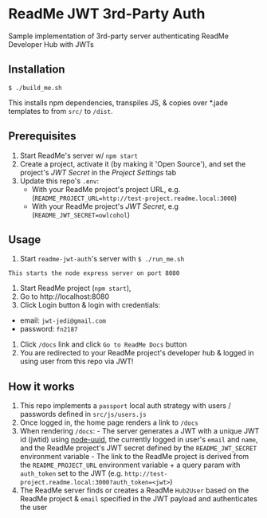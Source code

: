 # ReadMe JWT 3rd-Party Auth
Sample implementation of 3rd-party server authenticating ReadMe Developer Hub with JWTs

## Installation
```
$ ./build_me.sh
```

This installs npm dependencies, transpiles JS, & copies over *.jade templates to from `src/` to `/dist`.

## Prerequisites
  1. Start ReadMe's server w/ `npm start`
  1. Create a project, activate it (by making it 'Open Source'), and set the project's *JWT Secret* in the *Project Settings* tab
  1. Update this repo's `.env`:
     - With your ReadMe project's project URL, e.g.(`README_PROJECT_URL=http://test-project.readme.local:3000`)
     - With your ReadMe project's *JWT Secret*, e.g (`README_JWT_SECRET=owlcohol`)
     
## Usage
  1. Start `readme-jwt-auth`'s server with
    ```
    $ ./run_me.sh
    ```
    
    This starts the node express server on port 8080
  1. Start ReadMe project (`npm start`), 
  1. Go to http://localhost:8080
  1. Click Login button & login with credentials:
   - email: `jwt-jedi@gmail.com`
   - password: `fn2187`
  1. Click `/docs` link and click `Go to ReadMe Docs` button
  1. You are redirected to your ReadMe project's developer hub & logged in using user from this repo via JWT!

## How it works
  1. This repo implements a `passport` local auth strategy with users / passwords defined in `src/js/users.js`
  1. Once logged in, the home page renders a link to `/docs`
  1. When rendering `/docs`:
    - The server generates a JWT with a unique JWT id (jwtid) using [node-uuid](https://github.com/broofa/node-uuid), the currently logged in user's `email` and `name`, and the ReadMe project's JWT secret defined by the `README_JWT_SECRET` environment variable
    - The link to the ReadMe project is derived from the `README_PROJECT_URL` environment variable + a query param with `auth_token` set to the JWT (e.g. `http://test-project.readme.local:3000?auth_token=<jwt>`)
  1. The ReadMe server finds or creates a ReadMe `Hub2User` based on the ReadMe project & `email` specified in the JWT payload and authenticates the user
  